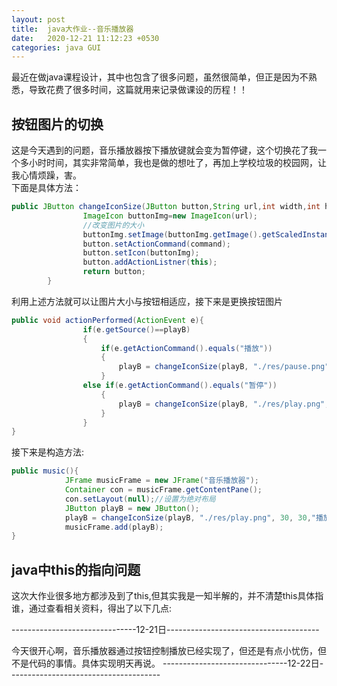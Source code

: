 ```yaml
---
layout: post
title:  java大作业--音乐播放器
date:   2020-12-21 11:12:23 +0530
categories: java GUI
---
```

最近在做java课程设计，其中也包含了很多问题，虽然很简单，但正是因为不熟悉，导致花费了很多时间，这篇就用来记录做课设的历程！！

## 按钮图片的切换
这是今天遇到的问题，音乐播放器按下播放键就会变为暂停键，这个切换花了我一个多小时时间，其实非常简单，我也是做的想吐了，再加上学校垃圾的校园网，让我心情烦躁，害。  
下面是具体方法：
```java
public JButton changeIconSize(JButton button,String url,int width,int height,String command){//这是设置按钮的方法，url为图片地址,command为添加的命令
		        ImageIcon buttonImg=new ImageIcon(url);
		        //改变图片的大小
		        buttonImg.setImage(buttonImg.getImage().getScaledInstance(width, height, Image.SCALE_DEFAULT));
		        button.setActionCommand(command);
		        button.setIcon(buttonImg);
				button.addActionListner(this);
		        return button;
		}
```
利用上述方法就可以让图片大小与按钮相适应，接下来是更换按钮图片
```java
public void actionPerformed(ActionEvent e){
				if(e.getSource()==playB)
				{
					if(e.getActionCommand().equals("播放"))
					{
						playB = changeIconSize(playB, "./res/pause.png", 30, 30, "暂停");
					}
				else if(e.getActionCommand().equals("暂停"))
					{
						playB = changeIconSize(playB, "./res/play.png", 30, 30, "播放");
					}
				}
}
```
接下来是构造方法:
```java
public music(){
			JFrame musicFrame = new JFrame("音乐播放器");
			Container con = musicFrame.getContentPane();
			con.setLayout(null);//设置为绝对布局
			JButton playB = new JButton();
			playB = changeIconSize(playB, "./res/play.png", 30, 30,"播放");
			musicFrame.add(playB);
}
```

## java中this的指向问题
这次大作业很多地方都涉及到了this,但其实我是一知半解的，并不清楚this具体指谁，通过查看相关资料，得出了以下几点:  

-------------------------------12-21日--------------------------------------  

今天很开心啊，音乐播放器通过按钮控制播放已经实现了，但还是有点小忧伤，但不是代码的事情。具体实现明天再说。
-------------------------------12-22日--------------------------------------